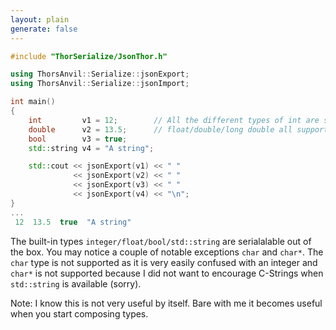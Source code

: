 ```yaml
---
layout: plain
generate: false
---
```

````C++
#include "ThorSerialize/JsonThor.h"

using ThorsAnvil::Serialize::jsonExport;
using ThorsAnvil::Serialize::jsonImport;

int main()
{
    int         v1 = 12;        // All the different types of int are supported)
    double      v2 = 13.5;      // float/double/long double all supported
    bool        v3 = true;
    std::string v4 = "A string";

    std::cout << jsonExport(v1) << " "
              << jsonExport(v2) << " "
              << jsonExport(v3) << " "
              << jsonExport(v4) << "\n";
}
...
 12  13.5  true  "A string"
````
The built-in types `integer/float/bool/std::string` are serialalable out of the box. You may notice a couple of notable exceptions `char` and `char*`. The `char` type is not supported as it is very easily confused with an integer and `char*` is not supported because I did not want to encourage C-Strings when `std::string` is available (sorry).

Note: I know this is not very useful by itself. Bare with me it becomes useful when you start composing types.
